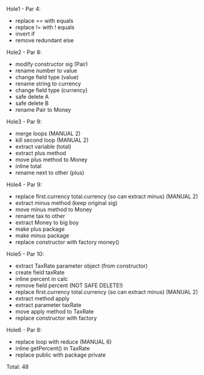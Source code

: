  Hole1 - Par 4:
  - replace == with equals
  - replace != with ! equals
  - invert if
  - remove redundant else
   
 Hole2 - Par 8:
  - modify constructor sig (Pair)
  - rename number to value
  - change field type (value)
  - rename string to currency
  - change field type (currency)
  - safe delete A
  - safe delete B
  - rename Pair to Money
 
 Hole3 - Par 9:
 - merge loops (MANUAL 2)
 - kill second loop (MANUAL 2)
 - extract variable (total)
 - extract plus method
 - move plus method to Money
 - inline total
 - rename next to other (plus)

 Hole4 - Par 9:
 - replace first.currency total.currency (so can extract minus) (MANUAL 2)
 - extract minus method (keep original sig)
 - move minus method to Money
 - rename tax to other
 - extract Money to big boy
 - make plus package
 - make minus package
 - replace constructor with factory money()

 Hole5 - Par 10:
 - extract TaxRate parameter object (from constructor)
 - create field taxRate
 - inline percent in calc
 - remove field percent (NOT SAFE DELETE!)
 - replace first.currency total.currency (so can extract minus) (MANUAL 2)
 - extract method apply
 - extract parameter taxRate
 - move apply method to TaxRate
 - replace constructor with factory

 Hole6 - Par 8:
 - replace loop with reduce (MANUAL 6)
 - inline getPercent() in TaxRate
 - replace public with package private

Total: 48